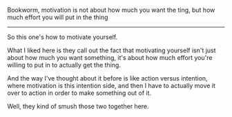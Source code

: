 Bookworm, motivation is not about how much you want the ting, but how much effort you will put in the thing


****

So this one's how to motivate yourself.

What I liked here is they call out the fact that motivating yourself isn't just about how much you want something, it's about how much effort you're willing to put in to actually get the thing.

And the way I've thought about it before is like action versus intention, where motivation is this intention side, and then I have to actually move it over to action in order to make something out of it.

Well, they kind of smush those two together here.
